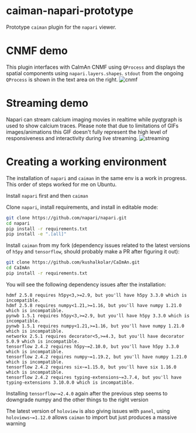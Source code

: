 # caiman-napari-prototype
Prototype `caiman` plugin for the `napari` viewer.

# CNMF demo
This plugin interfaces with CaImAn CNMF using `QProcess` and displays the spatial components using `napari.layers.shapes`. `stdout` from the ongoing `QProcess` is shown in the text area on the right.
![cnmf](./screenshots/cnmf_prototype.gif)

# Streaming demo
Napari can stream calcium imaging movies in realtime while pyqtgraph is used to show calcium traces. Please note that due to limitations of GIFs images/animations this GIF doesn't fully represent the high level of responsiveness and interactivity during live streaming.
![streaming](./screenshots/napari_streaming.gif)

# Creating a working environment
The installation of `napari` and `caiman` in the same env is a work in progress. This order of steps worked for me on Ubuntu.

Install `napari` first and then `caiman`

Clone `napari`, install requirements, and install in editable mode:

```bash
git clone https://github.com/napari/napari.git
cd napari
pip install -r requirements.txt
pip install -e ".[all]"
```

Install `caiman` from my fork (dependency issues related to the latest versions of `h5py` and `tensorflow`, should probably make a PR after figuring it out):

```bash
git clone https://github.com/kushalkolar/CaImAn.git
cd CaImAn
pip install -r requirements.txt
```

You will see the following dependency issues after the installation:

```
hdmf 2.5.8 requires h5py<3,>=2.9, but you'll have h5py 3.3.0 which is incompatible.
hdmf 2.5.8 requires numpy<1.21,>=1.16, but you'll have numpy 1.21.0 which is incompatible.
pynwb 1.5.1 requires h5py<3,>=2.9, but you'll have h5py 3.3.0 which is incompatible.
pynwb 1.5.1 requires numpy<1.21,>=1.16, but you'll have numpy 1.21.0 which is incompatible.
networkx 2.5.1 requires decorator<5,>=4.3, but you'll have decorator 5.0.9 which is incompatible.
tensorflow 2.4.2 requires h5py~=2.10.0, but you'll have h5py 3.3.0 which is incompatible.
tensorflow 2.4.2 requires numpy~=1.19.2, but you'll have numpy 1.21.0 which is incompatible.
tensorflow 2.4.2 requires six~=1.15.0, but you'll have six 1.16.0 which is incompatible.
tensorflow 2.4.2 requires typing-extensions~=3.7.4, but you'll have typing-extensions 3.10.0.0 which is incompatible.
```

Installing `tensorflow~=2.4.0` again after the previous step seems to downgrade numpy and the other things to the right version

The latest version of `holoview` is also giving issues with `panel`, using `holoviews~=1.12.0` allows `caiman` to import but just produces a massive warning
